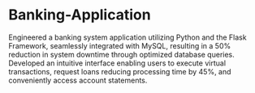 # Banking-Application

Engineered a banking system application utilizing Python and the Flask Framework, seamlessly integrated with MySQL, resulting in a 50% reduction in system downtime through optimized database queries.
Developed an intuitive interface enabling users to execute virtual transactions, request loans reducing processing time by 45%, and conveniently access account statements.
